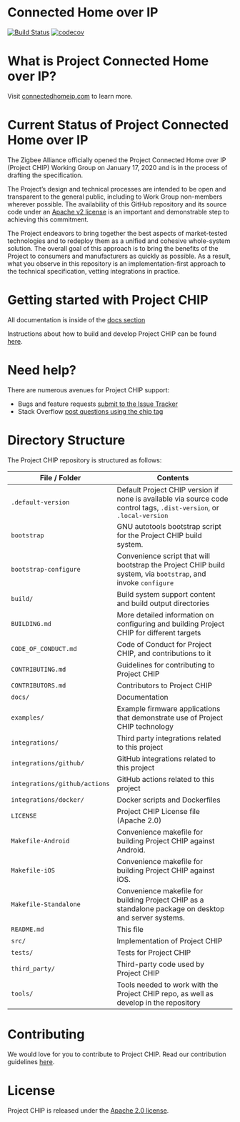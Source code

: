 # Connected Home over IP

[![Build Status](https://travis-ci.com/project-chip/connectedhomeip.svg?token=hBypqqXx6Ha9n3zZgyp7&branch=master)](https://travis-ci.com/project-chip/connectedhomeip)
[![codecov](https://codecov.io/gh/project-chip/connectedhomeip/branch/master/graph/badge.svg?token=KP9791CN9W)](https://codecov.io/gh/project-chip/connectedhomeip)

# What is Project Connected Home over IP?

Visit [connectedhomeip.com](https://www.connectedhomeip.com/) to learn more.

# Current Status of Project Connected Home over IP

The Zigbee Alliance officially opened the Project Connected Home over IP
(Project CHIP) Working Group on January 17, 2020 and is in the process of
drafting the specification.

The Project’s design and technical processes are intended to be open and
transparent to the general public, including to Work Group non-members wherever
possible. The availability of this GitHub repository and its source code under
an [Apache v2 license](./LICENSE) is an important and demonstrable step to
achieving this commitment.

The Project endeavors to bring together the best aspects of market-tested
technologies and to redeploy them as a unified and cohesive whole-system
solution. The overall goal of this approach is to bring the benefits of the
Project to consumers and manufacturers as quickly as possible. As a result, what
you observe in this repository is an implementation-first approach to the
technical specification, vetting integrations in practice.

# Getting started with Project CHIP

All documentation is inside of the [docs section](./docs/README.md)

Instructions about how to build and develop Project CHIP can be found
[here](./docs/README.md#building-and-developing).

# Need help?

There are numerous avenues for Project CHIP support:

-   Bugs and feature requests
    [submit to the Issue Tracker](https://github.com/project-chip/connectedhomeip/issues)
-   Stack Overflow
    [post questions using the chip tag](http://stackoverflow.com/questions/tagged/chip)

# Directory Structure

The Project CHIP repository is structured as follows:

| File / Folder                 | Contents                                                                                                             |
| ----------------------------- | -------------------------------------------------------------------------------------------------------------------- |
| `.default-version`            | Default Project CHIP version if none is available via source code control tags, `.dist-version`, or `.local-version` |
| `bootstrap`                   | GNU autotools bootstrap script for the Project CHIP build system.                                                    |
| `bootstrap-configure`         | Convenience script that will bootstrap the Project CHIP build system, via `bootstrap`, and invoke `configure`        |
| `build/`                      | Build system support content and build output directories                                                            |
| `BUILDING.md`                 | More detailed information on configuring and building Project CHIP for different targets                             |
| `CODE_OF_CONDUCT.md`          | Code of Conduct for Project CHIP, and contributions to it                                                            |
| `CONTRIBUTING.md`             | Guidelines for contributing to Project CHIP                                                                          |
| `CONTRIBUTORS.md`             | Contributors to Project CHIP                                                                                         |
| `docs/`                       | Documentation                                                                                                        |
| `examples/`                   | Example firmware applications that demonstrate use of Project CHIP technology                                        |
| `integrations/`               | Third party integrations related to this project                                                                     |
| `integrations/github/`        | GitHub integrations related to this project                                                                          |
| `integrations/github/actions` | GitHub actions related to this project                                                                               |
| `integrations/docker/`        | Docker scripts and Dockerfiles                                                                                       |
| `LICENSE`                     | Project CHIP License file (Apache 2.0)                                                                               |
| `Makefile-Android`            | Convenience makefile for building Project CHIP against Android.                                                      |
| `Makefile-iOS`                | Convenience makefile for building Project CHIP against iOS.                                                          |
| `Makefile-Standalone`         | Convenience makefile for building Project CHIP as a standalone package on desktop and server systems.                |
| `README.md`                   | This file                                                                                                            |
| `src/`                        | Implementation of Project CHIP                                                                                       |
| `tests/`                      | Tests for Project CHIP                                                                                               |
| `third_party/`                | Third-party code used by Project CHIP                                                                                |
| `tools/`                      | Tools needed to work with the Project CHIP repo, as well as develop in the repository                                |

# Contributing

We would love for you to contribute to Project CHIP. Read our contribution
guidelines [here](./CONTRIBUTING.md).

# License

Project CHIP is released under the [Apache 2.0 license](./LICENSE).
